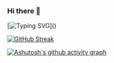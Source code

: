 ### Hi there 👋

<!--
**Rifatalmamun/Rifatalmamun** is a ✨ _special_ ✨ repository because its `README.md` (this file) appears on your GitHub profile.

Here are some ideas to get you started:

- 🔭 I’m currently working on ...
- 🌱 I’m currently learning ...
- 👯 I’m looking to collaborate on ...
- 🤔 I’m looking for help with ...
- 💬 Ask me about ...
- 📫 How to reach me: ...
- 😄 Pronouns: ...
- ⚡ Fun fact: ...

### Welcome to my profile
-->
[![Typing SVG](https://readme-typing-svg.herokuapp.com/?lines=I+am+Rifat+Al+Mamun;Working+on+Laravel,+Vue+js;)]()

[![GitHub Streak](https://github-readme-streak-stats.herokuapp.com/?user=Rifatalmamun)](https://git.io/streak-stats)

[![Ashutosh's github activity graph](https://activity-graph.herokuapp.com/graph?username=Rifatalmamun)](https://github.com/ashutosh00710/github-readme-activity-graph)

